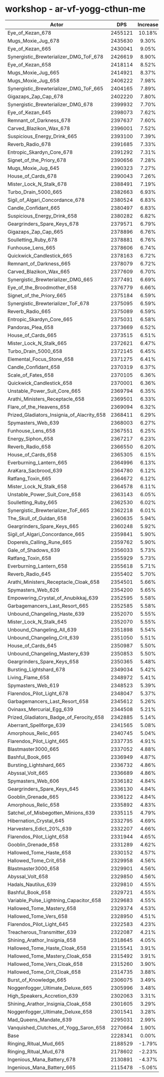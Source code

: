 # workshop - ar-vf-yogg-cthun-me
| Actor | DPS | Increase |
|---|:---:|:---:|
|Eye_of_Kezan_678|2455121|10.18%|
|Mugs_Moxie_Jug_678|2435630|9.30%|
|Eye_of_Kezan_665|2430041|9.05%|
|Synergistic_Brewterializer_DMG_ToF_678|2426619|8.90%|
|Eye_of_Kezan_658|2418114|8.52%|
|Mugs_Moxie_Jug_665|2414921|8.37%|
|Mugs_Moxie_Jug_658|2406222|7.98%|
|Synergistic_Brewterializer_DMG_ToF_665|2404165|7.89%|
|Gigazaps_Zap_Cap_678|2402220|7.80%|
|Synergistic_Brewterializer_DMG_678|2399932|7.70%|
|Eye_of_Kezan_645|2398073|7.62%|
|Remnant_of_Darkness_678|2397637|7.60%|
|Carved_Blazikon_Wax_678|2396001|7.52%|
|Suspicious_Energy_Drink_665|2393100|7.39%|
|Reverb_Radio_678|2391685|7.33%|
|Entropic_Skardyn_Core_678|2391292|7.31%|
|Signet_of_the_Priory_678|2390656|7.28%|
|Mugs_Moxie_Jug_645|2390323|7.27%|
|House_of_Cards_678|2390043|7.26%|
|Mister_Lock_N_Stalk_678|2388491|7.19%|
|Turbo_Drain_5000_665|2382663|6.93%|
|Sigil_of_Algari_Concordance_678|2380524|6.83%|
|Candle_Confidant_665|2380497|6.83%|
|Suspicious_Energy_Drink_658|2380282|6.82%|
|Geargrinders_Spare_Keys_678|2379571|6.79%|
|Gigazaps_Zap_Cap_665|2378896|6.76%|
|Soulletting_Ruby_678|2378881|6.76%|
|Funhouse_Lens_665|2378606|6.74%|
|Quickwick_Candlestick_665|2378163|6.72%|
|Remnant_of_Darkness_665|2378079|6.72%|
|Carved_Blazikon_Wax_665|2377609|6.70%|
|Synergistic_Brewterializer_DMG_665|2377491|6.69%|
|Eye_of_the_Broodmother_658|2376779|6.66%|
|Signet_of_the_Priory_665|2375184|6.59%|
|Synergistic_Brewterializer_ToF_678|2375095|6.59%|
|Reverb_Radio_665|2375089|6.59%|
|Entropic_Skardyn_Core_665|2375031|6.58%|
|Pandoras_Plea_658|2373669|6.52%|
|House_of_Cards_665|2373515|6.51%|
|Mister_Lock_N_Stalk_665|2372621|6.47%|
|Turbo_Drain_5000_658|2372145|6.45%|
|Elemental_Focus_Stone_658|2371275|6.41%|
|Candle_Confidant_658|2370319|6.37%|
|Scale_of_Fates_658|2370105|6.36%|
|Quickwick_Candlestick_658|2370001|6.36%|
|Unstable_Power_Suit_Core_665|2369794|6.35%|
|Arathi_Ministers_Receptacle_658|2369501|6.33%|
|Flare_of_the_Heavens_658|2369094|6.32%|
|Prized_Gladiators_Insignia_of_Alacrity_658|2368411|6.29%|
|Spymasters_Web_639|2368003|6.27%|
|Funhouse_Lens_658|2367551|6.25%|
|Energy_Siphon_658|2367217|6.23%|
|Reverb_Radio_658|2366550|6.20%|
|House_of_Cards_658|2365305|6.15%|
|Everburning_Lantern_665|2364996|6.13%|
|AraKara_Sacbrood_639|2364780|6.12%|
|Ratfang_Toxin_665|2364672|6.12%|
|Mister_Lock_N_Stalk_658|2364578|6.11%|
|Unstable_Power_Suit_Core_658|2363143|6.05%|
|Soulletting_Ruby_665|2362530|6.02%|
|Synergistic_Brewterializer_ToF_665|2362218|6.01%|
|The_Skull_of_Guldan_658|2360635|5.94%|
|Geargrinders_Spare_Keys_665|2360248|5.92%|
|Sigil_of_Algari_Concordance_665|2359841|5.90%|
|Doperels_Calling_Rune_665|2359762|5.90%|
|Gale_of_Shadows_639|2356033|5.73%|
|Ratfang_Toxin_658|2355929|5.73%|
|Everburning_Lantern_658|2355618|5.71%|
|Reverb_Radio_645|2355402|5.70%|
|Arathi_Ministers_Receptacle_Cloak_658|2354501|5.66%|
|Spymasters_Web_626|2354200|5.65%|
|Empowering_Crystal_of_Anubikkaj_639|2352595|5.58%|
|Garbagemancers_Last_Resort_665|2352585|5.58%|
|Unbound_Changeling_Haste_639|2352070|5.55%|
|Mister_Lock_N_Stalk_645|2352070|5.55%|
|Unbound_Changeling_All_639|2351898|5.54%|
|Unbound_Changeling_Crit_639|2351050|5.51%|
|House_of_Cards_645|2350987|5.50%|
|Unbound_Changeling_Mastery_639|2350853|5.50%|
|Geargrinders_Spare_Keys_658|2350365|5.48%|
|Bursting_Lightshard_678|2349034|5.42%|
|Living_Flame_658|2348972|5.41%|
|Spymasters_Web_619|2348523|5.39%|
|Flarendos_Pilot_Light_678|2348047|5.37%|
|Garbagemancers_Last_Resort_658|2345612|5.26%|
|Ovinaxs_Mercurial_Egg_639|2344508|5.21%|
|Prized_Gladiators_Badge_of_Ferocity_658|2342885|5.14%|
|Aberrant_Spellforge_639|2341565|5.08%|
|Amorphous_Relic_665|2340745|5.04%|
|Flarendos_Pilot_Light_665|2337735|4.91%|
|Blastmaster3000_665|2337052|4.88%|
|Bashful_Book_665|2336949|4.87%|
|Bursting_Lightshard_665|2336732|4.86%|
|Abyssal_Volt_665|2336689|4.86%|
|Spymasters_Web_606|2336182|4.84%|
|Geargrinders_Spare_Keys_645|2336130|4.84%|
|Gooblin_Grenade_665|2336122|4.84%|
|Amorphous_Relic_658|2335892|4.83%|
|Satchel_of_Misbegotten_Minions_639|2335115|4.79%|
|Hibernation_Crystal_645|2332795|4.69%|
|Harvesters_Edict_20%_639|2332207|4.66%|
|Flarendos_Pilot_Light_658|2331944|4.65%|
|Gooblin_Grenade_658|2331289|4.62%|
|Hallowed_Tome_Haste_658|2330152|4.57%|
|Hallowed_Tome_Crit_658|2329958|4.56%|
|Blastmaster3000_658|2329901|4.56%|
|Abyssal_Volt_658|2329850|4.56%|
|Hadals_Nautilus_639|2329810|4.55%|
|Bashful_Book_658|2329721|4.55%|
|Variable_Pulse_Lightning_Capacitor_658|2329683|4.55%|
|Hallowed_Tome_Mastery_658|2329374|4.53%|
|Hallowed_Tome_Vers_658|2328950|4.51%|
|Flarendos_Pilot_Light_645|2322583|4.23%|
|Treacherous_Transmitter_639|2322087|4.21%|
|Shining_Arathor_Insignia_658|2318645|4.05%|
|Hallowed_Tome_Haste_Cloak_658|2315541|3.91%|
|Hallowed_Tome_Mastery_Cloak_658|2315492|3.91%|
|Hallowed_Tome_Vers_Cloak_658|2315260|3.90%|
|Hallowed_Tome_Crit_Cloak_658|2314735|3.88%|
|Burst_of_Knowledge_665|2306075|3.49%|
|Noggenfogger_Ultimate_Deluxe_665|2305996|3.48%|
|High_Speakers_Accretion_639|2302063|3.31%|
|Shining_Arathor_Insignia_Cloak_658|2301605|3.29%|
|Noggenfogger_Ultimate_Deluxe_658|2301541|3.28%|
|Mad_Queens_Mandate_639|2295031|2.99%|
|Vanquished_Clutches_of_Yogg_Saron_658|2270664|1.90%|
|Base|2228341|0.00%|
|Ringing_Ritual_Mud_665|2188529|-1.79%|
|Ringing_Ritual_Mud_678|2178602|-2.23%|
|Ingenious_Mana_Battery_678|2130891|-4.37%|
|Ingenious_Mana_Battery_665|2115478|-5.06%|
